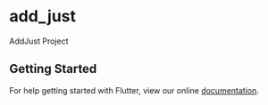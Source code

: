 # add_just

AddJust Project

## Getting Started

For help getting started with Flutter, view our online
[documentation](https://flutter.io/).
